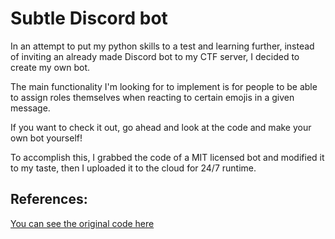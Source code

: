 # Subtle Discord bot

In an attempt to put my python skills to a test and learning further, instead of inviting an already made Discord bot to my CTF server, I decided to create my own bot.

The main functionality I'm looking for to implement is for people to be able to assign roles themselves when reacting to certain emojis in a given message.

If you want to check it out, go ahead and look at the code and make your own bot yourself! 

To accomplish this, I grabbed the code of a MIT licensed bot and modified it to my taste, then I uploaded it to the cloud for 24/7 runtime. 

## References:

[You can see the original code here](https://github.com/Arthurdw/Reaction-Role)
